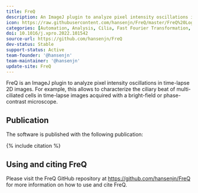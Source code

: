 ```yaml
---
title: FreQ
description: An ImageJ plugin to analyze pixel intensity oscillations in time-lapse 2D images.
icon: https://raw.githubusercontent.com/hansenjn/FreQ/master/FreQ%20Logo%20Small.png
categories: [Automation, Analysis, Cilia, Fast Fourier Transformation, Frequency Analysis]
doi: 10.1016/j.xpro.2022.101542
source-url: https://github.com/hansenjn/FreQ
dev-status: Stable
support-status: Active
team-founder: '@hansenjn'
team-maintainer: '@hansenjn'
update-site: FreQ
---
```


FreQ is an ImageJ plugin to analyze pixel intensity oscillations in time-lapse 2D images. 
For example, this allows to characterize the ciliary beat of multi-ciliated cells in time-lapse images
acquired with a bright-field or phase-contrast microscope. 

## Publication

The software is published with the following publication:

{% include citation %}

## Using and citing FreQ

Please visit the FreQ GitHub repository at https://github.com/hansenjn/FreQ for more information on how to use and cite FreQ.
